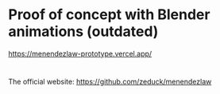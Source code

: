 # Proof of concept with Blender animations (outdated)

https://menendezlaw-prototype.vercel.app/

#

The official website: 
https://github.com/zeduck/menendezlaw
